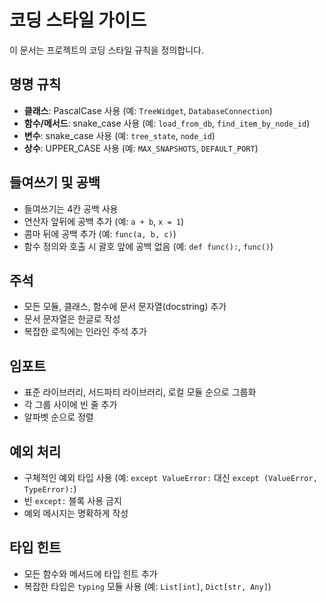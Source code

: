 # 코딩 스타일 가이드

이 문서는 프로젝트의 코딩 스타일 규칙을 정의합니다.

## 명명 규칙

- **클래스**: PascalCase 사용 (예: `TreeWidget`, `DatabaseConnection`)
- **함수/메서드**: snake_case 사용 (예: `load_from_db`, `find_item_by_node_id`)
- **변수**: snake_case 사용 (예: `tree_state`, `node_id`)
- **상수**: UPPER_CASE 사용 (예: `MAX_SNAPSHOTS`, `DEFAULT_PORT`)

## 들여쓰기 및 공백

- 들여쓰기는 4칸 공백 사용
- 연산자 앞뒤에 공백 추가 (예: `a + b`, `x = 1`)
- 콤마 뒤에 공백 추가 (예: `func(a, b, c)`)
- 함수 정의와 호출 시 괄호 앞에 공백 없음 (예: `def func():`, `func()`)

## 주석

- 모든 모듈, 클래스, 함수에 문서 문자열(docstring) 추가
- 문서 문자열은 한글로 작성
- 복잡한 로직에는 인라인 주석 추가

## 임포트

- 표준 라이브러리, 서드파티 라이브러리, 로컬 모듈 순으로 그룹화
- 각 그룹 사이에 빈 줄 추가
- 알파벳 순으로 정렬

## 예외 처리

- 구체적인 예외 타입 사용 (예: `except ValueError:` 대신 `except (ValueError, TypeError):`)
- 빈 `except:` 블록 사용 금지
- 예외 메시지는 명확하게 작성

## 타입 힌트

- 모든 함수와 메서드에 타입 힌트 추가
- 복잡한 타입은 `typing` 모듈 사용 (예: `List[int]`, `Dict[str, Any]`)